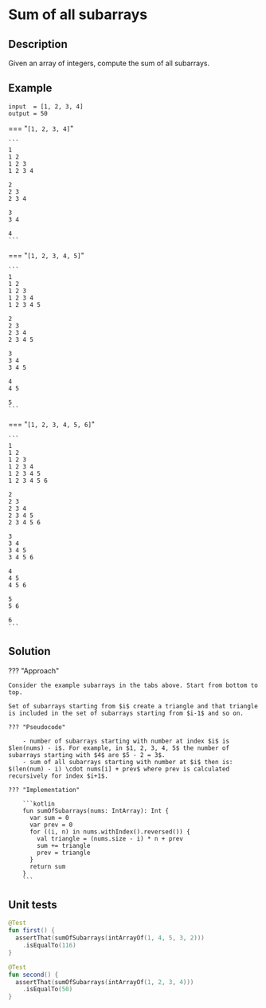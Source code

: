 # Sum of all subarrays

## Description

Given an array of integers, compute the sum of all subarrays.

## Example

```
input  = [1, 2, 3, 4]
output = 50
```

=== "`[1, 2, 3, 4]`"

    ```
    1
    1 2 
    1 2 3
    1 2 3 4

    2
    2 3
    2 3 4

    3
    3 4

    4
    ```

=== "`[1, 2, 3, 4, 5]`"

    ```
    1
    1 2
    1 2 3
    1 2 3 4
    1 2 3 4 5

    2
    2 3
    2 3 4
    2 3 4 5

    3
    3 4
    3 4 5

    4
    4 5

    5
    ```


=== "`[1, 2, 3, 4, 5, 6]`"

    ```
    1
    1 2
    1 2 3
    1 2 3 4
    1 2 3 4 5
    1 2 3 4 5 6

    2
    2 3
    2 3 4
    2 3 4 5
    2 3 4 5 6

    3
    3 4
    3 4 5
    3 4 5 6

    4
    4 5
    4 5 6

    5
    5 6

    6
    ```

## Solution

??? "Approach"

    Consider the example subarrays in the tabs above. Start from bottom to top.

    Set of subarrays starting from $i$ create a triangle and that triangle is included in the set of subarrays starting from $i-1$ and so on. 

    ??? "Pseudocode"

        - number of subarrays starting with number at index $i$ is $len(nums) - i$. For example, in $1, 2, 3, 4, 5$ the number of subarrays starting with $4$ are $5 - 2 = 3$.
        - sum of all subarrays starting with number at $i$ then is: $(len(num) - i) \cdot nums[i] + prev$ where prev is calculated recursively for index $i+1$. 

    ??? "Implementation"

        ```kotlin
        fun sumOfSubarrays(nums: IntArray): Int {
          var sum = 0
          var prev = 0
          for ((i, n) in nums.withIndex().reversed()) {
            val triangle = (nums.size - i) * n + prev
            sum += triangle
            prev = triangle
          }
          return sum
        }
        ```

## Unit tests

```kotlin
@Test
fun first() {
  assertThat(sumOfSubarrays(intArrayOf(1, 4, 5, 3, 2)))
    .isEqualTo(116)
}

@Test
fun second() {
  assertThat(sumOfSubarrays(intArrayOf(1, 2, 3, 4)))
    .isEqualTo(50)
}
```



